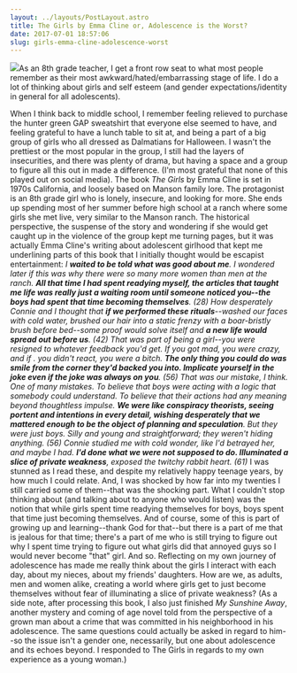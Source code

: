 ```yaml
---
layout: ../layouts/PostLayout.astro
title: The Girls by Emma Cline or, Adolescence is the Worst?
date: 2017-07-01 18:57:06
slug: girls-emma-cline-adolescence-worst
---
```


[![](http://akindoflibrary.com/wp-content/uploads/2017/07/download.jpg)](http://akindoflibrary.com/wp-content/uploads/2017/07/download.jpg)As an 8th grade teacher, I get a front row seat to what most people remember as their most awkward/hated/embarrassing stage of life. I do a lot of thinking about girls and self esteem (and gender expectations/identity in general for all adolescents).

When I think back to middle school, I remember feeling relieved to purchase the hunter green GAP sweatshirt that everyone else seemed to have, and feeling grateful to have a lunch table to sit at, and being a part of a big group of girls who all dressed as Dalmatians for Halloween. I wasn't the prettiest or the most popular in the group, I still had the layers of insecurities, and there was plenty of drama, but having a space and a group to figure all this out in made a difference. (I'm most grateful that none of this played out on social media). The book _The Girls_ by Emma Cline is set in 1970s California, and loosely based on Manson family lore. The protagonist is an 8th grade girl who is lonely, insecure, and looking for more. She ends up spending most of her summer before high school at a ranch where some girls she met live, very similar to the Manson ranch. The historical perspective, the suspense of the story and wondering if she would get caught up in the violence of the group kept me turning pages, but it was actually Emma Cline's writing about adolescent girlhood that kept me underlining parts of this book that I initially thought would be escapist entertainment: _I **waited to be told what was good about me**. I wondered later if this was why there were so many more women than men at the ranch. **All that time I had spent readying myself, the articles that taught me life was really just a waiting room until someone noticed you--the boys had spent that time becoming themselves**. (28)_ _How desperately Connie and I thought that **if we performed these rituals**\--washed our faces with cold water, brushed our hair into a static frenzy with a boar-bristly brush before bed--some proof would solve itself and **a new life would spread out before us**. (42)_ _That was part of being a girl--you were resigned to whatever feedback you'd get. If you got mad, you were crazy, and if . you didn't react, you were a bitch. **The only thing you could do was smile from the corner they'd backed you into. Implicate yourself in the joke even if the joke was always on you**. (56)_ _That was our mistake, I think. One of many mistakes. To believe that boys were acting with a logic that somebody could understand. To believe that their actions had any meaning beyond thoughtless impulse. **We were like conspiracy theorists, seeing portent and intentions in every detail, wishing desperately that we mattered enough to be the object of planning and speculation**. But they were just boys. Silly and young and straightforward; they weren't hiding anything. (56)_ _Connie studied me with cold wonder, like I'd betrayed her, and maybe I had. **I'd done what we were not supposed to do. Illuminated a slice of private weakness**, exposed the twitchy rabbit heart. (61)_ I was stunned as I read these, and despite my relatively happy teenage years, by how much I could relate. And, I was shocked by how far into my twenties I still carried some of them--that was the shocking part. What I couldn't stop thinking about (and talking about to anyone who would listen) was the notion that while girls spent time readying themselves for boys, boys spent that time just becoming themselves. And of course, some of this is part of growing up and learning--thank God for that--but there is a part of me that is jealous for that time; there's a part of me who is still trying to figure out why I spent time trying to figure out what girls did that annoyed guys so I would never become "that" girl. And so. Reflecting on my own journey of adolescence has made me really think about the girls I interact with each day, about my nieces, about my friends' daughters. How are we, as adults, men and women alike, creating a world where girls get to just become themselves without fear of illuminating a slice of private weakness? (As a side note, after processing this book, I also just finished _My Sunshine Away_, another mystery and coming of age novel told from the perspective of a grown man about a crime that was committed in his neighborhood in his adolescence. The same questions could actually be asked in regard to him--so the issue isn't a gender one, necessarily, but one about adolescence and its echoes beyond. I responded to The Girls in regards to my own experience as a young woman.)